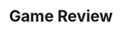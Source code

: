 ---
title: Game Review
description: ゲームのレビューカテゴリ
image:

# Badge style
style:
    background: "#2a9d8f"
    color: "#fff"
---